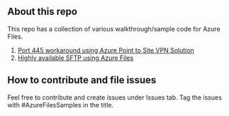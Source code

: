 ## About this repo

This repo has a collection of various walkthrough/sample code for Azure Files.

1. [Port 445 workaround using Azure Point to Site VPN Solution](/point-to-site-vpn-azure-files/readme.md)
2. [Highly available SFTP using Azure Files](../sftp-creation-template/readme.md)

## How to contribute and file issues
Feel free to contribute and create issues under Issues tab. Tag the issues with #AzureFilesSamples in the title.